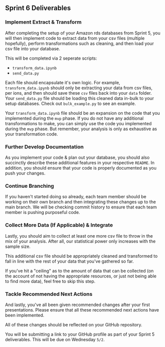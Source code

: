 ## Sprint 6 Deliverables

### Implement Extract & Transform

After completing the setup of your Amazon rds databases from Sprint 5, you will then implement code to extract data from your csv files (multiple hopefully), perform transformations such as cleaning, and then load your csv file into your database.

This will be completed via 2 seperate scripts:

* `transform_data.ipynb`
* `send_data.py`

Each file should encapsulate it's own logic. For example, `transform_data.ipynb` should only be extracting your data from csv files, per ions, and then should save these `csv` files back into your `data` folder. Your `send_data.py` file should be loading this cleaned data in-bulk to your setup databases. Check out `bulk_example.py` to see an example.

Your `transform_data.ipynb` file should be an expansion on the code that you implemented during the `mvp` phase. If you do not have any additional transformations to make, you can simply use the code you implemented during the `mvp` phase. But remember, your analysis is only as exhaustive as your transformation code.  

### Further Develop Documentation

As you implement your code & plan out your database, you should also succinctly describe these additional features in your respective `README`. In addition, you should ensure that your code is properly documented as you push your changes.

### Continue Branching

If you haven't started doing so already, each team member should be working on their own branch and then integrating these changes up to the main branch. We will be checking commit history to ensure that each team member is pushing purposeful code.

### Collect More Data (If Applicable) & Integrate

Lastly, you should aim to collect at least one more csv file to throw in the mix of your analysis. After all, our statistical power only increases with the sample size.

This additional csv file should be appropriately cleaned and transformed to fall in line with the rest of your data that you've gathered so far. 

If you've hit a "ceiling" as to the amount of data that can be collected (on the account of not having the appropriate resources, or just not being able to find more data), feel free to skip this step.

### Tackle Recommended Next Actions

And lastly, you've all been given recommended changes after your first presentations. Please ensure that all these recommended next actions have been implemented.

All of these changes should be reflected on your GitHub repository. 

You will be submitting a link to your GitHub profile as part of your Sprint 5 deliverables. This will be due on Wednesday `5/2`.